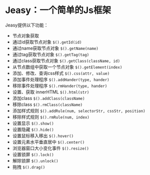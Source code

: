 # Jeasy：一个简单的Js框架
Jeasy提供以下功能：
-  节点对象获取
 - 通过id获取节点对象
`$().getId(id)`
 - 通过name获取节点对象
 `$().getName(name)`
 - 通过tag获取节点对象
 `$().getTag(tag)`
 - 通过class获取节点对象
 `$().getClass(className, id)`
 - 从节点数组中获取一个节点对象
 `$().getElement(index)`
- 添加、修改、查询css样式
`$().css(attr, value)`
- 添加事件处理程序
`$().addHander(type, hander)`
- 移除事件处理程序
`$().rmHander(type, hander)`
- 设置、获取 innerHTML
`$().html(str)`
- 添加class
`$().addClass(className)`
- 移除class
`$().rmClass(className)`
- 添加样式规则
`$().addRule(num, selectorStr, cssStr, position)`
- 移除样式规则
`$().rmRule(num, index)`
- 设置显示
`$().show()`
- 设置隐藏
`$().hide()`
- 设置鼠标移入移出
`$().hover()`
- 设置元素水平垂直居中
`$().center()`
- 浏览器窗口大小变化事件
`$().resize()`
- 设置锁屏
`$().lock()`
- 解除锁屏
`$().unlock()`
- 拖拽
`$().drag()`